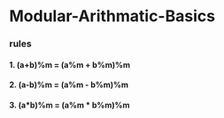 # Modular-Arithmatic-Basics

### rules

#### 1. (a+b)%m = (a%m + b%m)%m
#### 2. (a-b)%m = (a%m - b%m)%m
#### 3. (a*b)%m = (a%m * b%m)%m
